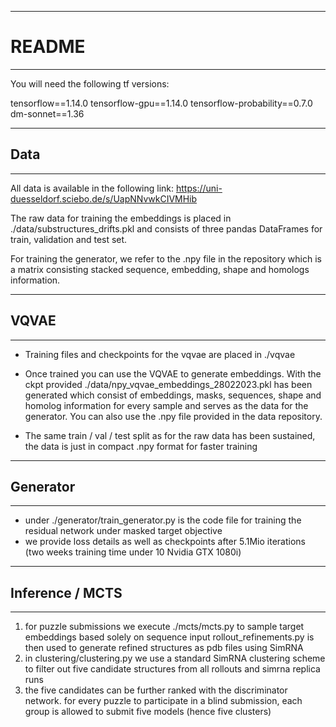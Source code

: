 *****************
# README
*****************

You will need the following tf versions:

tensorflow==1.14.0
tensorflow-gpu==1.14.0
tensorflow-probability==0.7.0
dm-sonnet==1.36

************************
## Data
************************

All data is available in the following link:
https://uni-duesseldorf.sciebo.de/s/UapNNvwkCIVMHib

The raw data for training the embeddings is placed in ./data/substructures_drifts.pkl
and consists of three pandas DataFrames for train, validation and test set.

For training the generator, we refer to the .npy file in the repository which is a matrix consisting stacked sequence, embedding, shape and homologs information.

************************
## VQVAE
************************
- Training files and checkpoints for the vqvae are placed in ./vqvae

- Once trained you can use the VQVAE to generate embeddings. With the ckpt provided
./data/npy_vqvae_embeddings_28022023.pkl has been generated which consist of
embeddings, masks, sequences, shape and homolog information for every sample
and serves as the data for the generator. You can also use the .npy file provided in the data repository.
- The same train / val / test split as for the raw data has been sustained, the data is just
in compact .npy format for faster training


*************************
## Generator
*************************

- under ./generator/train_generator.py is the code file for training the residual network under masked target objective
- we provide loss details as well as checkpoints after 5.1Mio iterations (two weeks training time under 10 Nvidia GTX 1080i)

*************************
## Inference / MCTS
*************************
1. for puzzle submissions we execute ./mcts/mcts.py to sample target embeddings based solely on sequence input
rollout_refinements.py is then used to generate refined structures as pdb files using SimRNA
2. in clustering/clustering.py we use a standard SimRNA clustering scheme to filter out five candidate structures
from all rollouts and simrna replica runs 
3. the five candidates can be further ranked with the discriminator network. for every puzzle to participate in a blind 
submission, each group is allowed to submit five models (hence five clusters)



